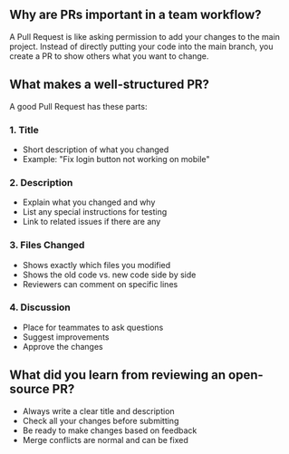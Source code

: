 ## Why are PRs important in a team workflow?
A Pull Request  is like asking permission to add your changes to the main project. Instead of directly putting your code into the main branch, you create a PR to show others what you want to change.

## What makes a well-structured PR?

A good Pull Request has these parts:

### 1. Title
- Short description of what you changed
- Example: "Fix login button not working on mobile"

### 2. Description
- Explain what you changed and why
- List any special instructions for testing
- Link to related issues if there are any

### 3. Files Changed
- Shows exactly which files you modified
- Shows the old code vs. new code side by side
- Reviewers can comment on specific lines

### 4. Discussion
- Place for teammates to ask questions
- Suggest improvements
- Approve the changes

## What did you learn from reviewing an open-source PR?
- Always write a clear title and description
- Check all your changes before submitting
- Be ready to make changes based on feedback
- Merge conflicts are normal and can be fixed